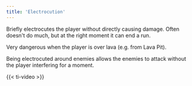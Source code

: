 ```yaml
---
title: 'Electrocution'
---
```


Briefly electrocutes the player without directly causing damage. Often doesn't do much, but at the right moment it can end a run.

Very dangerous when the player is over lava (e.g. from Lava Pit).

Being electrocuted around enemies allows the enemies to attack without the player interfering for a moment.

{{< ti-video >}}
